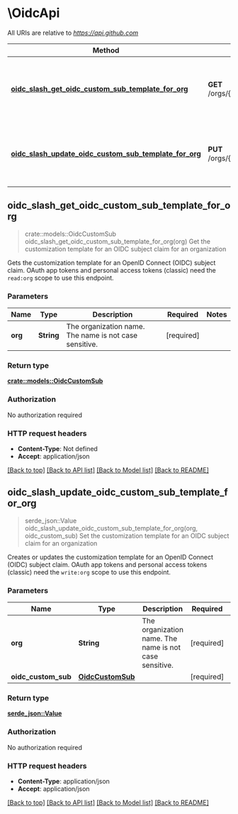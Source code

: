 # \OidcApi

All URIs are relative to *https://api.github.com*

Method | HTTP request | Description
------------- | ------------- | -------------
[**oidc_slash_get_oidc_custom_sub_template_for_org**](OidcApi.md#oidc_slash_get_oidc_custom_sub_template_for_org) | **GET** /orgs/{org}/actions/oidc/customization/sub | Get the customization template for an OIDC subject claim for an organization
[**oidc_slash_update_oidc_custom_sub_template_for_org**](OidcApi.md#oidc_slash_update_oidc_custom_sub_template_for_org) | **PUT** /orgs/{org}/actions/oidc/customization/sub | Set the customization template for an OIDC subject claim for an organization



## oidc_slash_get_oidc_custom_sub_template_for_org

> crate::models::OidcCustomSub oidc_slash_get_oidc_custom_sub_template_for_org(org)
Get the customization template for an OIDC subject claim for an organization

Gets the customization template for an OpenID Connect (OIDC) subject claim.  OAuth app tokens and personal access tokens (classic) need the `read:org` scope to use this endpoint.

### Parameters


Name | Type | Description  | Required | Notes
------------- | ------------- | ------------- | ------------- | -------------
**org** | **String** | The organization name. The name is not case sensitive. | [required] |

### Return type

[**crate::models::OidcCustomSub**](oidc-custom-sub.md)

### Authorization

No authorization required

### HTTP request headers

- **Content-Type**: Not defined
- **Accept**: application/json

[[Back to top]](#) [[Back to API list]](../README.md#documentation-for-api-endpoints) [[Back to Model list]](../README.md#documentation-for-models) [[Back to README]](../README.md)


## oidc_slash_update_oidc_custom_sub_template_for_org

> serde_json::Value oidc_slash_update_oidc_custom_sub_template_for_org(org, oidc_custom_sub)
Set the customization template for an OIDC subject claim for an organization

Creates or updates the customization template for an OpenID Connect (OIDC) subject claim.  OAuth app tokens and personal access tokens (classic) need the `write:org` scope to use this endpoint.

### Parameters


Name | Type | Description  | Required | Notes
------------- | ------------- | ------------- | ------------- | -------------
**org** | **String** | The organization name. The name is not case sensitive. | [required] |
**oidc_custom_sub** | [**OidcCustomSub**](OidcCustomSub.md) |  | [required] |

### Return type

[**serde_json::Value**](serde_json::Value.md)

### Authorization

No authorization required

### HTTP request headers

- **Content-Type**: application/json
- **Accept**: application/json

[[Back to top]](#) [[Back to API list]](../README.md#documentation-for-api-endpoints) [[Back to Model list]](../README.md#documentation-for-models) [[Back to README]](../README.md)

